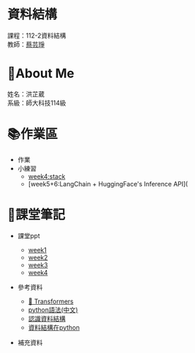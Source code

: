# 資料結構
課程：112-2資料結構  
教師：[蔡芸琤](https://github.com/pecu?tab=repositories)
# :sheep:About Me
姓名：洪芷葳  
系級：師大科技114級
# :books:作業區
+ 作業
+ 小練習
    +  [week4:stack](https://github.com/WeiweiHung/DS/blob/main/week4_practice.ipynb)
    +  [week5+6:LangChain + HuggingFace's Inference API](
# :closed_book:課堂筆記
+ 課堂ppt  
    +  [week1](https://docs.google.com/presentation/d/1XHngMihySFJdtavwBlt0JdG-9lrJmFY4-YDZOrP1eQU/edit#slide=id.p)
    +  [week2](https://docs.google.com/presentation/d/1wX0zNiCGibklyF9yY145saurS7IyRvZY9_JwT1LnBas/edit#slide=id.p)
    +  [week3](https://docs.google.com/presentation/d/1E356joF2_dOmema7ki1Fh5rJ2l87XD-QU7xwpk_cbTY/edit#slide=id.p)
    +  [week4](https://docs.google.com/presentation/d/1vwAhugIA8sGYY335p7dOT2ksgsXzp9ofk44BS7vOpy4/edit#slide=id.p)

+ 參考資料
    +  [🤗 Transformers](https://huggingface.co/docs/transformers/installation)
    +  [python語法(中文)](https://www.runoob.com/python/python-tutorial.html)
    +  [認識資料結構](https://hackmd.io/@howkii-studio/apcs_overview/https%3A%2F%2Fhackmd.io%2F%40howkii-studio%2Fdata_structure#%E8%AA%8D%E8%AD%98%E8%B3%87%E6%96%99%E7%B5%90%E6%A7%8B)
    +  [資料結構在python](https://docs.python.org/zh-tw/3/tutorial/datastructures.html#using-lists-as-stacks)
+ 補充資料
    
